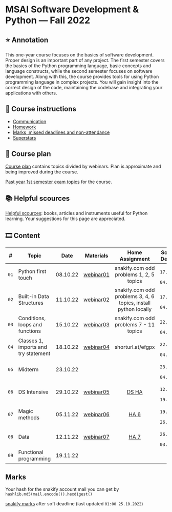 # MSAI Software Development & Python — Fall 2022

## ⭐ Annotation

This one-year course focuses on the basics of software development. Proper design is an important part of any project.
The first semester covers the basics of the Python programming language, basic concepts and language constructs, while the second semester focuses on software development.
Along with this, the course provides tools for using Python programming language in complex projects.
You will gain insight into the correct design of the code, maintaining the codebase and integrating your applications with others.


## 📜 Course instructions

- [Communication](/docs/course-instructions.md#communication)
- [Homework](/docs/course-instructions.md#homework)
- [Marks, missed deadlines and non-attendance](/docs/course-instructions.md#marks-non-attendance-and-missed-deadlines)
- [Superstars](/docs/course-instructions.md#superstars)


## 🧪 Course plan

[Course plan](docs/course-plan.md) contains topics divided by webinars. Plan is approximate and being improved during the course.

[Past year 1st semester exam topics](/docs/past-year-exam-topics-1.md) for the course.


## 📚 Helpful scources

[Helpful scources](/docs/helpful-links-and-literature.md): books, articles and instruments useful for Python learning. Your suggestions for this page are appreciated.


## 🎞 Content

| # | Topic | Date | Materials | Home Assignment | Soft/Hard Deadlines |
|:-:| ----- |:----:|:---------:|:---------------:|:--------------------------:|
| `01` | Python first touch | 08.10.22 | [webinar01](/webinar01) | snakify.com odd problems 1, 2, 5 topics | `23:59 17.10.2022 / 04.11.2022` |
| `02` | Built-in Data Structures | 11.10.22 | [webinar02](/webinar02) | snakify.com odd problems 3, 4, 6 topics, install python locally | `23:59 17.10.2022 / 04.11.2022` |
| `03` | Conditions, loops and functions | 15.10.22 | [webinar03](/webinar03) | snakify.com odd problems 7 - 11 topics | `23:59 22.10.2022 / 04.11.2022` |
| `04` | Classes 1, imports and try statement | 18.10.22 | [webinar04](/webinar04) | shorturl.at/efgpx | `23:59 22.10.2022 / 04.11.2022` |
| `05` | Midterm | 23.10.22 |  |  | `23:59 23.10.2022 / 04.11.2022` |
| `06` | DS Intensive | 29.10.22 | [webinar05](/webinar05) | [DS HA](https://docs.google.com/forms/d/e/1FAIpQLScGwh0vHRhFAzrWS8ZfQpdoIpOkTyj_y0mqQhfm0W4fMb9QNQ/viewform?usp=sf_link) | `23:59 12.11.2022 / 19.11.2022` |
| `07` | Magic methods | 05.11.22 | [webinar06](/webinar06) | [HA 6](https://docs.google.com/forms/d/e/1FAIpQLSd3yG85wjbqsc8LTFpbkm3kk8cNOL7ztH107-IjD678vSHYjg/viewform?usp=sf_link) | `23:59 19.11.2022 / 26.11.2022` |
| `08` | Data | 12.11.22 | [webinar07](/webinar07) | [HA 7](https://docs.google.com/forms/d/e/1FAIpQLSf90paVryBYVW7SGLyhobTAigzfxB0dlcXn4LcCvUCjnjZmUw/viewform?usp=sf_link) | `23:59 26.11.2022 / 03.12.2022` |
| `09` | Functional programming | 19.11.22 |  |  |  |




## Marks

Your hash for the snakify account mail you can get by ```hashlib.md5(mail.encode()).hexdigest()```

[snakify marks](https://docs.google.com/spreadsheets/d/1NtvNHZDW0rT8F5MGmzevcoVJtKVdihTDM_QnLcSutH0/edit?usp=sharing) after soft deadline (last updated `01:00 25.10.2022`)